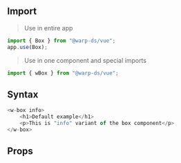 ## Import

> Use in entire app

```js
import { Box } from "@warp-ds/vue";
app.use(Box);
```

> Use in one component and special imports

```js
import { wBox } from "@warp-ds/vue";
```

## Syntax

```js
<w-box info>
    <h1>Default example</h1>
    <p>This is "info" variant of the box component</p>
</w-box>
```

## Props

<api-table type=vue component="Box" />
